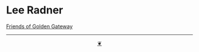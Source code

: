 # Lee Radner

[Friends of Golden Gateway]( https://friendsofgoldengateway.wordpress.com/ )

***

<center title="You have reached the end of the line" ><a title="Return to top" href="javascript:window.scrollTo(0,0);" class=aDingbat > ❦ </a></center>
